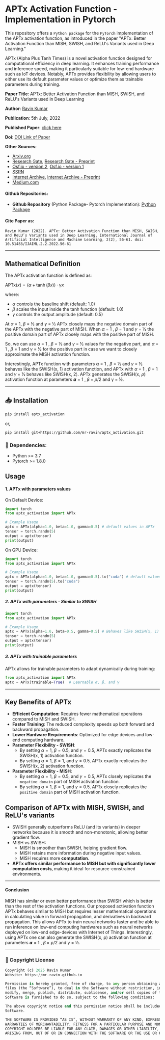 # APTx Activation Function - Implementation in Pytorch

This repository offers a `Python package` for the `PyTorch` implementation of the APTx activation function, as introduced in the paper "APTx: Better Activation Function than MISH, SWISH, and ReLU's Variants used in Deep Learning."

APTx (Alpha Plus Tanh Times) is a novel activation function designed for computational efficiency in deep learning. It enhances training performance and inference speed, making it particularly suitable for low-end hardware such as IoT devices. Notably, APTx provides flexibility by allowing users to either use its default parameter values or optimize them as trainable parameters during training.

**Paper Title**: APTx: Better Activation Function than MISH, SWISH, and ReLU's Variants used in Deep Learning

**Author**: [Ravin Kumar](https://mr-ravin.github.io)

**Publication**: 5th July, 2022

**Published Paper**: [click here](https://www.svedbergopen.com/files/1666089614_(5)_IJAIML20221791212945BU5_(p_56-61).pdf)

**Doi**: [DOI Link of Paper](https://doi.org/10.51483/IJAIML.2.2.2022.56-61)

**Other Sources**:
- [Arxiv.org](https://arxiv.org/abs/2209.06119)
- [Research Gate](https://www.researchgate.net/publication/364734055_APTx_Better_Activation_Function_than_MISH_SWISH_and_ReLU's_Variants_used_in_Deep_Learning), [Research Gate - Preprint](https://www.researchgate.net/publication/383019098_APTx_better_activation_function_than_MISH_SWISH_and_ReLU's_variants_used_in_deep_learning)
- [Osf.io - version 2](https://osf.io/3249p_v2/), [Osf.io - version 1](https://osf.io/3249p_v1/)
- [SSRN](https://papers.ssrn.com/sol3/papers.cfm?abstract_id=4346892)
- [Internet Archive](https://archive.org/details/aptx-activation-function-in-deep-learning-published-paper), [Internet Archive - Preprint](https://archive.org/details/aptx-activation-function)
- [Medium.com](https://medium.com/@ch.ravinkumar/aptx-a-powerful-alternative-to-mish-swish-and-relus-variants-1c97cd7ccc34)

#### Github Repositories: 
- **Github Repository** (Python Package- Pytorch Implementation): [Python Package](https://github.com/mr-ravin/aptx_activation)

#### Cite Paper as:
```
Ravin Kumar (2022). APTx: Better Activation Function than MISH, SWISH, and ReLU’s Variants used in Deep Learning. International Journal of Artificial Intelligence and Machine Learning, 2(2), 56-61. doi: 10.51483/IJAIML.2.2.2022.56-61
```
---
## Mathematical Definition
The APTx activation function is defined as:

$\mathrm{APTx}(x) = (\alpha + \tanh(\beta x)) \cdot \gamma x$

where:
- $\alpha$ controls the baseline shift (default: 1.0)
- $\beta$ scales the input inside the tanh function (default: 1.0)
- $\gamma$ controls the output amplitude (default: 0.5)



At $\alpha$ = 1, $\beta$ = ½ and $\gamma$ = ½ APTx closely maps the negative domain part of the APTx with the negative part of MISH. When $\alpha$ = 1 , $\beta$ = 1 and $\gamma$ = ½ the positive domain part of APTx closely maps with the
positive part of MISH. 

So, we can use $\alpha$ = 1 , $\beta$ = ½ and $\gamma$ = ½ values for the negative part, and $\alpha$ = 1 , $\beta$ = 1 and $\gamma$ = ½ for the positive part in case we want to closely approximate the MISH activation function.

Interestingly, APTx function with parameters $\alpha$ = 1 , $\beta$ = ½ and $\gamma$ = ½ behaves like the SWISH(x, 1) activation function, and APTx with $\alpha$ = 1 , $\beta$ = 1 and $\gamma$ = ½ behaves like SWISH(x, 2). APTx generates the SWISH(x, $\rho$) activation function at parameters 𝞪 = 1 , 𝛽 = $\rho$/2 and γ = ½.

---
## 📥 Installation
```bash
pip install aptx_activation
```
or,

```bash
pip install git+https://github.com/mr-ravin/aptx_activation.git
```

### 📌 **Dependencies:**
- Python >= 3.7
- Pytorch >= 1.8.0

## Usage

#### 1. APTx with parameters values

On Default Device:
```python
import torch
from aptx_activation import APTx

# Example Usage
aptx = APTx(alpha=1.0, beta=1.0, gamma=0.5) # default values in APTx
tensor = torch.randn(5)
output = aptx(tensor)
print(output)
```

On GPU Device:
```python
import torch
from aptx_activation import APTx

# Example Usage
aptx = APTx(alpha=1.0, beta=1.0, gamma=0.5).to("cuda") # default values in APTx
tensor = torch.randn(5).to("cuda")
output = aptx(tensor)
print(output)
```
##### 2. APTx with parameters - Similar to SWISH

```python
import torch
from aptx_activation import APTx

# Example Usage
aptx = APTx(alpha=1.0, beta=0.5, gamma=0.5) # Behaves like SWISH(x, 1)
tensor = torch.randn(5)
output = aptx(tensor)
print(output)
```

##### 3. APTx with trainable parameters
APTx allows for trainable parameters to adapt dynamically during training:
```python
from aptx_activation import APTx
aptx = APTx(trainable=True)  # Learnable α, β, and γ
```

---
## Key Benefits of APTx
- **Efficient Computation**: Requires fewer mathematical operations compared to MISH and SWISH.
- **Faster Training**: The reduced complexity speeds up both forward and backward propagation.
- **Lower Hardware Requirements**: Optimized for edge devices and low-end computing hardware.
- **Parameter Flexibility - SWISH**:
   - By setting $\alpha = 1$, $\beta = 0.5$, and $\gamma = 0.5$, APTx exactly replicates the SWISH(x, 1) activation function.
   - By setting $\alpha = 1$, $\beta = 1$, and $\gamma = 0.5$, APTx exactly replicates the SWISH(x, 2) activation function.
- **Parameter Flexibility - MISH**:
  - By setting $\alpha = 1$, $\beta = 0.5$, and $\gamma = 0.5$, APTx closely replicates the `negative domain` part of MISH activation function.
  - By setting $\alpha = 1$, $\beta = 1$, and $\gamma = 0.5$, APTx closely replicates the `positive domain` part of MISH activation function.

## Comparison of APTx with MISH, SWISH, and ReLU's variants
- SWISH generally outperforms ReLU (and its variants) in deeper networks because it is smooth and non-monotonic, allowing better gradient flow.
- MISH vs SWISH: 
  - MISH is smoother than SWISH, helping gradient flow.
  - MISH retains more information during negative input values.
  - MISH requires more **computation**.
- **APTx offers similar performance to MISH but with significantly lower computation costs**, making it ideal for resource-constrained environments.

---

#### Conclusion

MISH has similar or even better performance than SWISH which is better than the
rest of the activation functions. Our proposed activation function APTx behaves
similar to MISH but requires lesser mathematical operations in calculating value in
forward propagation, and derivatives in backward propagation. This allows APTx to
train neural networks faster and be able to run inference on low-end computing
hardwares such as neural networks deployed on low-end edge-devices with Internet of
Things. Interestingly, using APTx one can also generate the SWISH(x, ρ) activation
function at parameters 𝞪 = 1 , 𝛽 = ρ/2 and γ = ½.

---

### 📜 Copyright License
```python
Copyright (c) 2025 Ravin Kumar
Website: https://mr-ravin.github.io

Permission is hereby granted, free of charge, to any person obtaining a copy of this software and associated documentation 
files (the “Software”), to deal in the Software without restriction, including without limitation the rights to use, copy, 
modify, merge, publish, distribute, sublicense, and/or sell copies of the Software, and to permit persons to whom the 
Software is furnished to do so, subject to the following conditions:

The above copyright notice and this permission notice shall be included in all copies or substantial portions of the 
Software.

THE SOFTWARE IS PROVIDED “AS IS”, WITHOUT WARRANTY OF ANY KIND, EXPRESS OR IMPLIED, INCLUDING BUT NOT LIMITED TO THE 
WARRANTIES OF MERCHANTABILITY, FITNESS FOR A PARTICULAR PURPOSE AND NONINFRINGEMENT. IN NO EVENT SHALL THE AUTHORS OR 
COPYRIGHT HOLDERS BE LIABLE FOR ANY CLAIM, DAMAGES OR OTHER LIABILITY, WHETHER IN AN ACTION OF CONTRACT, TORT OR OTHERWISE, 
ARISING FROM, OUT OF OR IN CONNECTION WITH THE SOFTWARE OR THE USE OR OTHER DEALINGS IN THE SOFTWARE.
```
